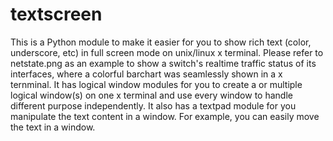 # textscreen
This is a Python module to make it easier for you to show rich text (color, underscore, etc) in full screen mode on unix/linux x terminal. Please refer to netstate.png as an example to show a switch's realtime traffic status of its interfaces, where a colorful barchart was seamlessly shown in a x ternminal.
It has logical window modules for you to create a or multiple logical window(s) on one x terminal and use every window to handle different purpose independently. 
It also has a textpad module for you manipulate the text content in a window. For example, you can easily move the text in a window. 

